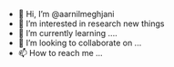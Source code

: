 - 👋 Hi, I’m @aarnilmeghjani
- 👀 I’m interested in research new things
- 🌱 I’m currently learning ....
- 💞️ I’m looking to collaborate on ...
- 📫 How to reach me ...

<!---
aarnilmeghjani/aarnilmeghjani is a ✨ special ✨ repository because its `README.md` (this file) appears on your GitHub profile.
You can click the Preview link to take a look at your changes.
--->
